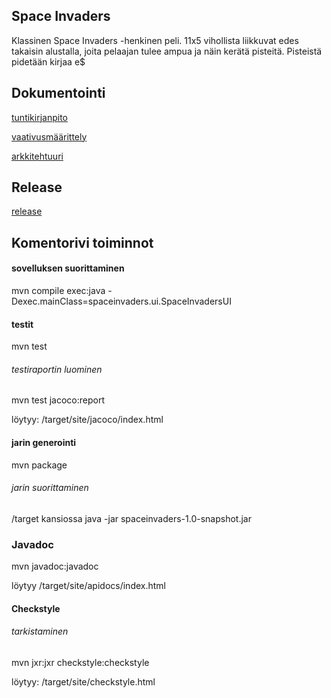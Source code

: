 

## Space Invaders
Klassinen Space Invaders -henkinen peli. 11x5 vihollista liikkuvat edes takaisin alustalla, joita pelaajan tulee ampua ja näin kerätä pisteitä. Pisteistä pidetään 
kirjaa e$

## Dokumentointi
[tuntikirjanpito](https://github.com/sapetus/otm-harjoitustyo/blob/master/dokumentointi/tyoaikakirjanpito.md)

[vaativusmäärittely](https://github.com/sapetus/otm-harjoitustyo/blob/master/dokumentointi/vaatimusmaarittely.md)

[arkkitehtuuri](https://github.com/sapetus/otm-harjoitustyo/blob/master/dokumentointi/arkkitehtuuri.md)

## Release
[release](https://github.com/sapetus/otm-harjoitustyo/releases/tag/release_1)

## Komentorivi toiminnot
#### sovelluksen suorittaminen
mvn compile exec:java -Dexec.mainClass=spaceinvaders.ui.SpaceInvadersUI
#### testit
mvn test
###### testiraportin luominen
mvn test jacoco:report

löytyy: /target/site/jacoco/index.html
#### jarin generointi
mvn package
###### jarin suorittaminen
/target kansiossa java -jar spaceinvaders-1.0-snapshot.jar
### Javadoc
mvn javadoc:javadoc

löytyy /target/site/apidocs/index.html
#### Checkstyle
###### tarkistaminen
mvn jxr:jxr checkstyle:checkstyle

löytyy: /target/site/checkstyle.html

